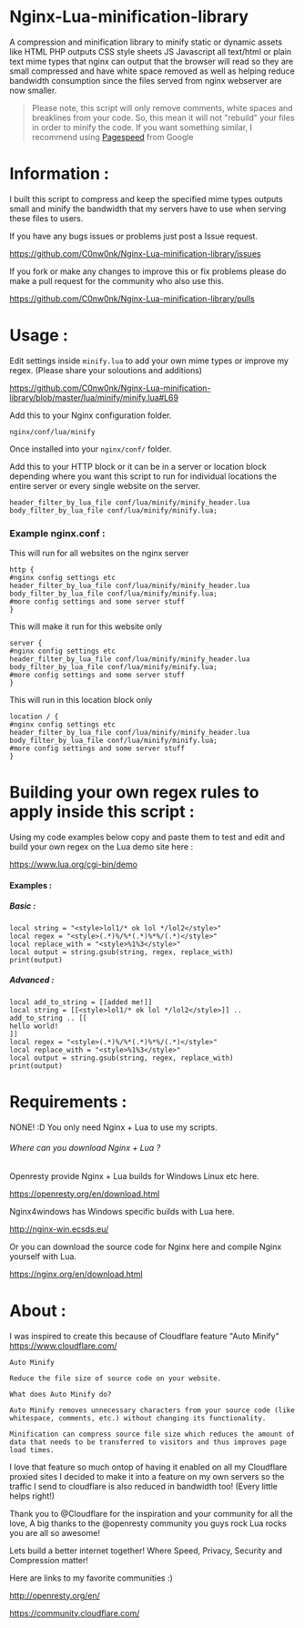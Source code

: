 # Nginx-Lua-minification-library
A compression and minification library to minify static or dynamic assets like HTML PHP outputs CSS style sheets JS Javascript all text/html or plain text mime types that nginx can output that the browser will read so they are small compressed and have white space removed as well as helping reduce bandwidth consumption since the files served from nginx webserver are now smaller.

> Please note, this script will only remove comments, white spaces and breaklines from your code. So, this mean it will not "rebuild" your files in order to minify the code. If you want something similar, I recommend using [Pagespeed](https://developers.google.com/speed/pagespeed/module/ "Pagespeed") from Google

# Information :

I built this script to compress and keep the specified mime types outputs small and minify the bandwidth that my servers have to use when serving these files to users.

If you have any bugs issues or problems just post a Issue request.

https://github.com/C0nw0nk/Nginx-Lua-minification-library/issues

If you fork or make any changes to improve this or fix problems please do make a pull request for the community who also use this. 

https://github.com/C0nw0nk/Nginx-Lua-minification-library/pulls

# Usage :

Edit settings inside `minify.lua` to add your own mime types or improve my regex. (Please share your soloutions and additions)

https://github.com/C0nw0nk/Nginx-Lua-minification-library/blob/master/lua/minify/minify.lua#L69

Add this to your Nginx configuration folder.

`nginx/conf/lua/minify`

Once installed into your `nginx/conf/` folder.

Add this to your HTTP block or it can be in a server or location block depending where you want this script to run for individual locations the entire server or every single website on the server.

```
header_filter_by_lua_file conf/lua/minify/minify_header.lua
body_filter_by_lua_file conf/lua/minify/minify.lua;
```

### Example nginx.conf :

This will run for all websites on the nginx server

```
http {
#nginx config settings etc
header_filter_by_lua_file conf/lua/minify/minify_header.lua
body_filter_by_lua_file conf/lua/minify/minify.lua;
#more config settings and some server stuff
}
```

This will make it run for this website only

```
server {
#nginx config settings etc
header_filter_by_lua_file conf/lua/minify/minify_header.lua
body_filter_by_lua_file conf/lua/minify/minify.lua;
#more config settings and some server stuff
}
```

This will run in this location block only

```
location / {
#nginx config settings etc
header_filter_by_lua_file conf/lua/minify/minify_header.lua
body_filter_by_lua_file conf/lua/minify/minify.lua;
#more config settings and some server stuff
}
```


# Building your own regex rules to apply inside this script :

Using my code examples below copy and paste them to test and edit and build your own regex on the Lua demo site here :

https://www.lua.org/cgi-bin/demo

#### Examples :

##### Basic :
```
local string = "<style>lol1/* ok lol */lol2</style>"
local regex = "<style>(.*)%/%*(.*)%*%/(.*)</style>"
local replace_with = "<style>%1%3</style>"
local output = string.gsub(string, regex, replace_with)
print(output)
```

##### Advanced :
```
local add_to_string = [[added me!]]
local string = [[<style>lol1/* ok lol */lol2</style>]] .. add_to_string .. [[
hello world!
]]
local regex = "<style>(.*)%/%*(.*)%*%/(.*)</style>"
local replace_with = "<style>%1%3</style>"
local output = string.gsub(string, regex, replace_with)
print(output)
```

# Requirements :
NONE! :D You only need Nginx + Lua to use my scripts.

###### Where can you download Nginx + Lua ?

Openresty provide Nginx + Lua builds for Windows Linux etc here.

https://openresty.org/en/download.html

Nginx4windows has Windows specific builds with Lua here.

http://nginx-win.ecsds.eu/

Or you can download the source code for Nginx here and compile Nginx yourself with Lua.

https://nginx.org/en/download.html

# About :

I was inspired to create this because of Cloudflare feature "Auto Minify" https://www.cloudflare.com/
```
Auto Minify

Reduce the file size of source code on your website.

What does Auto Minify do?

Auto Minify removes unnecessary characters from your source code (like whitespace, comments, etc.) without changing its functionality.

Minification can compress source file size which reduces the amount of data that needs to be transferred to visitors and thus improves page load times.
```

I love that feature so much ontop of having it enabled on all my Cloudflare proxied sites I decided to make it into a feature on my own servers so the traffic I send to cloudflare is also reduced in bandwidth too! (Every little helps right!)

Thank you to @Cloudflare for the inspiration and your community for all the love, A big thanks to the @openresty community you guys rock Lua rocks you are all so awesome!

Lets build a better internet together! Where Speed, Privacy, Security and Compression matter!

Here are links to my favorite communities :)

http://openresty.org/en/

https://community.cloudflare.com/
